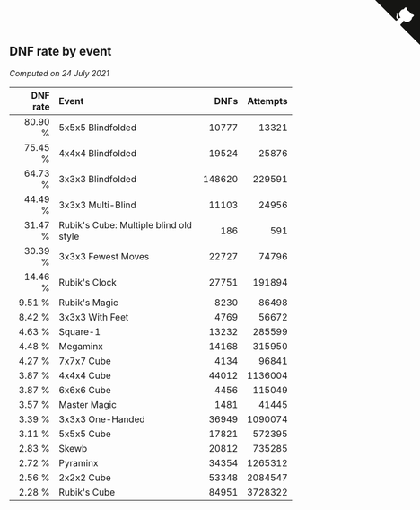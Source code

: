 ## DNF rate by event

*Computed on 24 July 2021*

| DNF rate | Event | DNFs | Attempts |
| ---: | :--- | ---: | ---: |
| 80.90 % | 5x5x5 Blindfolded | 10777 | 13321 |
| 75.45 % | 4x4x4 Blindfolded | 19524 | 25876 |
| 64.73 % | 3x3x3 Blindfolded | 148620 | 229591 |
| 44.49 % | 3x3x3 Multi-Blind | 11103 | 24956 |
| 31.47 % | Rubik's Cube: Multiple blind old style | 186 | 591 |
| 30.39 % | 3x3x3 Fewest Moves | 22727 | 74796 |
| 14.46 % | Rubik's Clock | 27751 | 191894 |
| 9.51 % | Rubik's Magic | 8230 | 86498 |
| 8.42 % | 3x3x3 With Feet | 4769 | 56672 |
| 4.63 % | Square-1 | 13232 | 285599 |
| 4.48 % | Megaminx | 14168 | 315950 |
| 4.27 % | 7x7x7 Cube | 4134 | 96841 |
| 3.87 % | 4x4x4 Cube | 44012 | 1136004 |
| 3.87 % | 6x6x6 Cube | 4456 | 115049 |
| 3.57 % | Master Magic | 1481 | 41445 |
| 3.39 % | 3x3x3 One-Handed | 36949 | 1090074 |
| 3.11 % | 5x5x5 Cube | 17821 | 572395 |
| 2.83 % | Skewb | 20812 | 735285 |
| 2.72 % | Pyraminx | 34354 | 1265312 |
| 2.56 % | 2x2x2 Cube | 53348 | 2084547 |
| 2.28 % | Rubik's Cube | 84951 | 3728322 |


<a href="https://github.com/jonatanklosko/wca_statistics" class="github-corner" aria-label="View source on Github"><svg width="80" height="80" viewBox="0 0 250 250" style="fill:#151513; color:#fff; position: absolute; top: 0; border: 0; right: 0;" aria-hidden="true"><path d="M0,0 L115,115 L130,115 L142,142 L250,250 L250,0 Z"></path><path d="M128.3,109.0 C113.8,99.7 119.0,89.6 119.0,89.6 C122.0,82.7 120.5,78.6 120.5,78.6 C119.2,72.0 123.4,76.3 123.4,76.3 C127.3,80.9 125.5,87.3 125.5,87.3 C122.9,97.6 130.6,101.9 134.4,103.2" fill="currentColor" style="transform-origin: 130px 106px;" class="octo-arm"></path><path d="M115.0,115.0 C114.9,115.1 118.7,116.5 119.8,115.4 L133.7,101.6 C136.9,99.2 139.9,98.4 142.2,98.6 C133.8,88.0 127.5,74.4 143.8,58.0 C148.5,53.4 154.0,51.2 159.7,51.0 C160.3,49.4 163.2,43.6 171.4,40.1 C171.4,40.1 176.1,42.5 178.8,56.2 C183.1,58.6 187.2,61.8 190.9,65.4 C194.5,69.0 197.7,73.2 200.1,77.6 C213.8,80.2 216.3,84.9 216.3,84.9 C212.7,93.1 206.9,96.0 205.4,96.6 C205.1,102.4 203.0,107.8 198.3,112.5 C181.9,128.9 168.3,122.5 157.7,114.1 C157.9,116.9 156.7,120.9 152.7,124.9 L141.0,136.5 C139.8,137.7 141.6,141.9 141.8,141.8 Z" fill="currentColor" class="octo-body"></path></svg></a><style>.github-corner:hover .octo-arm{animation:octocat-wave 560ms ease-in-out}@keyframes octocat-wave{0%,100%{transform:rotate(0)}20%,60%{transform:rotate(-25deg)}40%,80%{transform:rotate(10deg)}}@media (max-width:500px){.github-corner:hover .octo-arm{animation:none}.github-corner .octo-arm{animation:octocat-wave 560ms ease-in-out}}</style>
